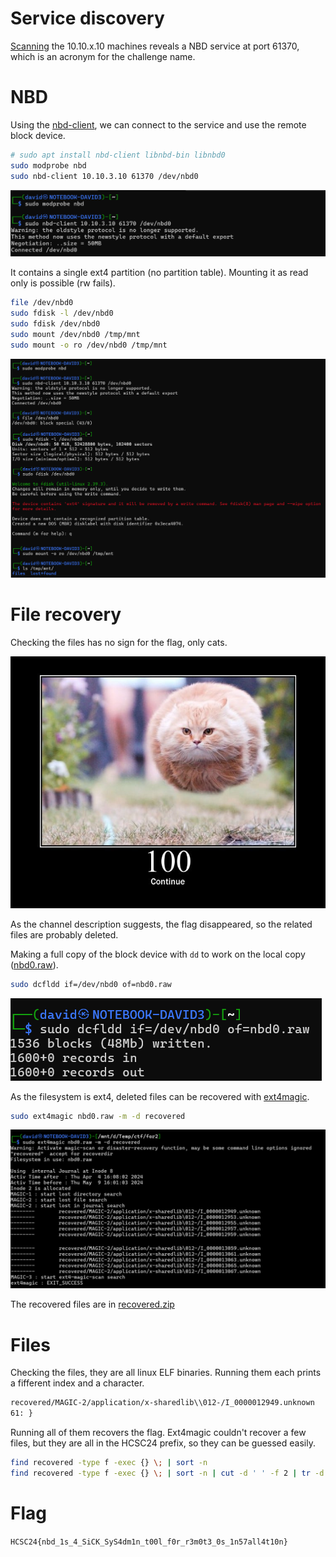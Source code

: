 # Service discovery

[Scanning](../Scans/WRITEUP.md) the 10.10.x.10 machines reveals a NBD service at port 61370, which is an acronym for the challenge name.

# NBD

Using the [nbd-client](https://manpages.debian.org/testing/nbd-client/nbd-client.8.en.html), we can connect to the service and use the remote block device. 

```bash
# sudo apt install nbd-client libnbd-bin libnbd0
sudo modprobe nbd
sudo nbd-client 10.10.3.10 61370 /dev/nbd0
```

![](screenshots/1.png)


It contains a single ext4 partition (no partition table). Mounting it as read only is possible (rw fails).

```bash
file /dev/nbd0
sudo fdisk -l /dev/nbd0
sudo fdisk /dev/nbd0
sudo mount /dev/nbd0 /tmp/mnt
sudo mount -o ro /dev/nbd0 /tmp/mnt
```

![](screenshots/2.png)

# File recovery

Checking the files has no sign for the flag, only cats.

![](workdir/100.jpg)

As the channel description suggests, the flag disappeared, so the related files are probably deleted.

Making a full copy of the block device with `dd` to work on the local copy ([nbd0.raw](workdir/nbd0.raw.zip)).

```bash
sudo dcfldd if=/dev/nbd0 of=nbd0.raw
```

![](screenshots/3.png)

As the filesystem is ext4, deleted files can be recovered with [ext4magic](https://ext4magic.sourceforge.net/ext4magic_en.html).

```bash
sudo ext4magic nbd0.raw -m -d recovered
```

![](screenshots/4.png)

The recovered files are in [recovered.zip](workdir/recovered.zip)

# Files

Checking the files, they are all linux ELF binaries. Running them each prints a fifferent index and a character.

```bash
recovered/MAGIC-2/application/x-sharedlib\\012-/I_0000012949.unknown
61: }
```

Running all of them recovers the flag. Ext4magic couldn't recover a few files, but they are all in the HCSC24 prefix, so they can be guessed easily.

```bash
find recovered -type f -exec {} \; | sort -n
find recovered -type f -exec {} \; | sort -n | cut -d ' ' -f 2 | tr -d "\n"
```

# Flag
`HCSC24{nbd_1s_4_SiCK_SyS4dm1n_t00l_f0r_r3m0t3_0s_1n57all4t10n}`
